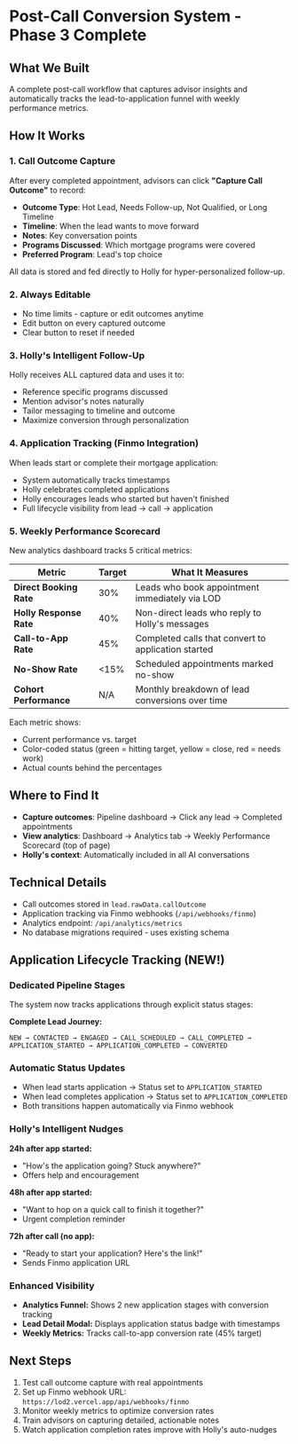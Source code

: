 # Post-Call Conversion System - Phase 3 Complete

## What We Built

A complete post-call workflow that captures advisor insights and automatically tracks the lead-to-application funnel with weekly performance metrics.

## How It Works

### 1. Call Outcome Capture

After every completed appointment, advisors can click **"Capture Call Outcome"** to record:

- **Outcome Type**: Hot Lead, Needs Follow-up, Not Qualified, or Long Timeline
- **Timeline**: When the lead wants to move forward
- **Notes**: Key conversation points
- **Programs Discussed**: Which mortgage programs were covered
- **Preferred Program**: Lead's top choice

All data is stored and fed directly to Holly for hyper-personalized follow-up.

### 2. Always Editable

- No time limits - capture or edit outcomes anytime
- Edit button on every captured outcome
- Clear button to reset if needed

### 3. Holly's Intelligent Follow-Up

Holly receives ALL captured data and uses it to:

- Reference specific programs discussed
- Mention advisor's notes naturally
- Tailor messaging to timeline and outcome
- Maximize conversion through personalization

### 4. Application Tracking (Finmo Integration)

When leads start or complete their mortgage application:

- System automatically tracks timestamps
- Holly celebrates completed applications
- Holly encourages leads who started but haven't finished
- Full lifecycle visibility from lead → call → application

### 5. Weekly Performance Scorecard

New analytics dashboard tracks 5 critical metrics:

| Metric | Target | What It Measures |
|--------|--------|------------------|
| **Direct Booking Rate** | 30% | Leads who book appointment immediately via LOD |
| **Holly Response Rate** | 40% | Non-direct leads who reply to Holly's messages |
| **Call-to-App Rate** | 45% | Completed calls that convert to application started |
| **No-Show Rate** | <15% | Scheduled appointments marked no-show |
| **Cohort Performance** | N/A | Monthly breakdown of lead conversions over time |

Each metric shows:
- Current performance vs. target
- Color-coded status (green = hitting target, yellow = close, red = needs work)
- Actual counts behind the percentages

## Where to Find It

- **Capture outcomes**: Pipeline dashboard → Click any lead → Completed appointments
- **View analytics**: Dashboard → Analytics tab → Weekly Performance Scorecard (top of page)
- **Holly's context**: Automatically included in all AI conversations

## Technical Details

- Call outcomes stored in `lead.rawData.callOutcome`
- Application tracking via Finmo webhooks (`/api/webhooks/finmo`)
- Analytics endpoint: `/api/analytics/metrics`
- No database migrations required - uses existing schema

## Application Lifecycle Tracking (NEW!)

### Dedicated Pipeline Stages

The system now tracks applications through explicit status stages:

**Complete Lead Journey:**
```
NEW → CONTACTED → ENGAGED → CALL_SCHEDULED → CALL_COMPLETED →
APPLICATION_STARTED → APPLICATION_COMPLETED → CONVERTED
```

### Automatic Status Updates

- When lead starts application → Status set to `APPLICATION_STARTED`
- When lead completes application → Status set to `APPLICATION_COMPLETED`
- Both transitions happen automatically via Finmo webhook

### Holly's Intelligent Nudges

**24h after app started:**
- "How's the application going? Stuck anywhere?"
- Offers help and encouragement

**48h after app started:**
- "Want to hop on a quick call to finish it together?"
- Urgent completion reminder

**72h after call (no app):**
- "Ready to start your application? Here's the link!"
- Sends Finmo application URL

### Enhanced Visibility

- **Analytics Funnel:** Shows 2 new application stages with conversion tracking
- **Lead Detail Modal:** Displays application status badge with timestamps
- **Weekly Metrics:** Tracks call-to-app conversion rate (45% target)

## Next Steps

1. Test call outcome capture with real appointments
2. Set up Finmo webhook URL: `https://lod2.vercel.app/api/webhooks/finmo`
3. Monitor weekly metrics to optimize conversion rates
4. Train advisors on capturing detailed, actionable notes
5. Watch application completion rates improve with Holly's auto-nudges
